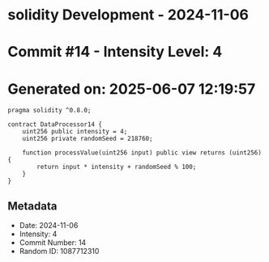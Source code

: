 ﻿# solidity Development - 2024-11-06
# Commit #14 - Intensity Level: 4
# Generated on: 2025-06-07 12:19:57
```solidity
pragma solidity ^0.8.0;

contract DataProcessor14 {
    uint256 public intensity = 4;
    uint256 private randomSeed = 218760;

    function processValue(uint256 input) public view returns (uint256) {
        return input * intensity + randomSeed % 100;
    }
}
```
## Metadata
- Date: 2024-11-06
- Intensity: 4
- Commit Number: 14
- Random ID: 1087712310
